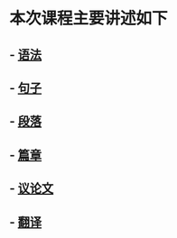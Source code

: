 # 本次课程主要讲述如下
## - [语法](https://github.com/xindavidlee/englishwriting/blob/master/Lecture%2002%20%E8%AF%AD%E6%B3%95)
## - [句子](https://github.com/xindavidlee/englishwriting/blob/master/Lecture%2003%20%E5%8F%A5%E5%AD%90%E7%B1%BB%E5%88%AB)
## - [段落](https://github.com/xindavidlee/englishwriting/blob/master/Lecture%2005%20%E6%AE%B5%E8%90%BD%E5%86%99%E4%BD%9C%201)
## - [篇章]()
## - [议论文]()
## - [翻译]()


